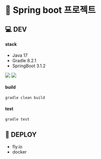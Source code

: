 # 🚢 Spring boot 프로젝트




## 💻 DEV
#### stack
- Java 17
- Gradle 8.2.1
- SpringBoot 3.1.2
  
 <img src="https://img.shields.io/badge/springboot-6DB33F?style=for-the-badge&logo=springboot&logoColor=white">  <img src="https://img.shields.io/badge/Gradle-02303A?style=for-the-badge&logo=Gradle&logoColor=white">
 
#### build
```bash
gradle clean build
```

#### test
```bash
gradle test
```


## 📢 DEPLOY
- fly.io
- docker
